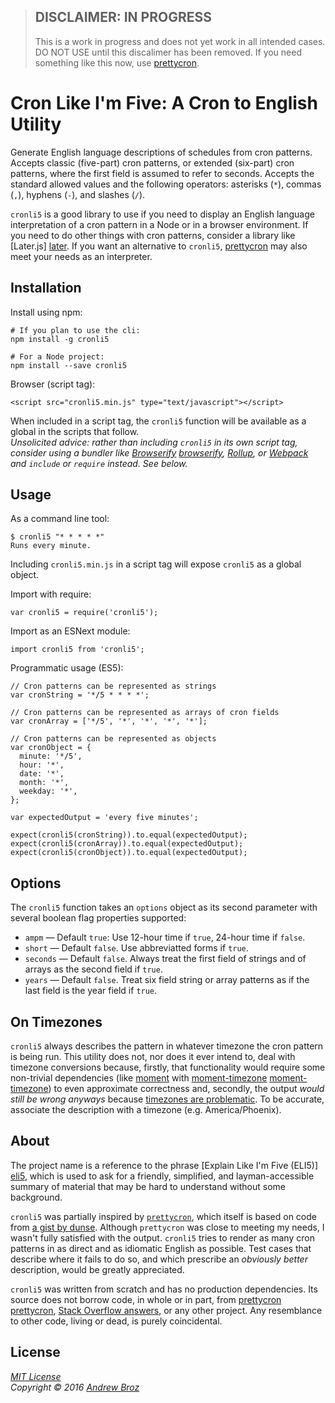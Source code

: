 > ## DISCLAIMER: IN PROGRESS
> 
> This is a work in progress and does not yet work in all intended cases. DO
> NOT USE until this discalimer has been removed. If you need something like
> this now, use [prettycron][prettycron].

# Cron Like I'm Five: A Cron to English Utility

Generate English language descriptions of schedules from cron patterns.
Accepts classic (five-part) cron patterns, or extended (six-part) cron
patterns, where the first field is assumed to refer to seconds. Accepts the
standard allowed values and the following operators: asterisks (`*`), commas
(`,`), hyphens (`-`), and slashes (`/`).

`cronli5` is a good library to use if you need to display an English language
interpretation of a cron pattern in a Node or in a browser environment. If you
need to do other things with cron patterns, consider a library like [Later.js]
[later]. If you want an alternative to `cronli5`, [prettycron][prettycron] may
also meet your needs as an interpreter.

## Installation

Install using npm:
```
# If you plan to use the cli:
npm install -g cronli5

# For a Node project:
npm install --save cronli5
```

Browser (script tag):
```
<script src="cronli5.min.js" type="text/javascript"></script>
```

When included in a script tag, the `cronli5` function will be available as a
global in the scripts that follow.  
_Unsolicited advice: rather than including
`cronli5` in its own script tag, consider using a bundler like [Browserify]
[browserify], [Rollup][rollup], or [Webpack][webpack] and `include` or
`require` instead. See below._

## Usage

As a command line tool:
```
$ cronli5 "* * * * *"
Runs every minute.
```

Including `cronli5.min.js` in a script tag will expose `cronli5` as a global
object.

Import with require:
```
var cronli5 = require('cronli5');
```

Import as an ESNext module:
```
import cronli5 from 'cronli5';
```

Programmatic usage (ES5):
```
// Cron patterns can be represented as strings
var cronString = '*/5 * * * *';

// Cron patterns can be represented as arrays of cron fields
var cronArray = ['*/5', '*', '*', '*', '*'];

// Cron patterns can be represented as objects
var cronObject = {
  minute: '*/5',
  hour: '*',
  date: '*',
  month: '*',
  weekday: '*',
};

var expectedOutput = 'every five minutes';

expect(cronli5(cronString)).to.equal(expectedOutput);
expect(cronli5(cronArray)).to.equal(expectedOutput);
expect(cronli5(cronObject)).to.equal(expectedOutput);
```

## Options

The `cronli5` function takes an `options` object as its second parameter with
several boolean flag properties supported:
* `ampm` &mdash; Default `true`: Use 12-hour time if `true`, 24-hour time if
`false`.
* `short` &mdash; Default `false`. Use abbreviatted forms if `true`.
* `seconds` &mdash; Default `false`. Always treat the first field of strings
and of arrays as the second field if `true`.
* `years` &mdash; Default `false`. Treat six field string or array patterns as
if the last field is the year field if `true`.

## On Timezones

`cronli5` always describes the pattern in whatever timezone the cron pattern
is being run. This utility does not, nor does it ever intend to, deal with
timezone conversions because, firstly, that functionality would require some
non-trivial dependencies (like [moment][moment] with [moment-timezone]
[moment-timezone]) to even approximate correctness and, secondly, the output
_would still be wrong anyways_ because [timezones are problematic][timezones].
To be accurate, associate the description with a timezone (e.g.
America/Phoenix).

## About

The project name is a reference to the phrase [Explain Like I'm Five (ELI5)]
[eli5], which is used to ask for a friendly, simplified, and layman-accessible
summary of material that may be hard to understand without some background.

`cronli5` was partially inspired by [`prettycron`][prettycron], which itself
is based on code from [a gist by dunse][dunse]. Although `prettycron` was
close to meeting my needs, I wasn't fully satisfied with the output. `cronli5`
tries to render as many cron patterns in as direct and as idiomatic English as
possible. Test cases that describe where it fails to do so, and which prescribe
an *obviously better* description, would be greatly appreciated.

`cronli5` was written from scratch and has no production dependencies. Its
source does not borrow code, in whole or in part, from [prettycron]
[prettycron], [Stack Overflow answers][stackoverflow], or any other project.
Any resemblance to other code, living or dead, is purely coincidental.

## License

*[MIT License][license]*  
_Copyright &copy; 2016 [Andrew Broz][abroz]_

[abroz]: https://github.com/abroz
[browserify]: http://browserify.org/
[dunse]: https://gist.github.com/dunse/3714957
[eli5]: https://www.reddit.com/r/explainlikeimfive/
[later]: https://bunkat.github.io/later/
[license]: ./LICENSE.md
[moment]: http://momentjs.com/
[moment-timezone]: http://momentjs.com/timezone/
[prettycron]: https://github.com/azza-bazoo/prettycron
[rollup]: http://rollupjs.org/
[stackoverflow]: https://stackoverflow.com/
[timezones]: https://www.w3.org/TR/timezone/
[webpack]: https://webpack.github.io/
